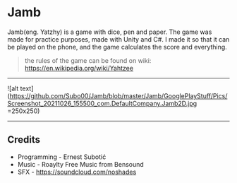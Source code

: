 # Jamb
Jamb(eng. Yatzhy) is a game with dice, pen and paper. The game was made for practice purposes, made with Unity and C#.
I made it so that it can be played on the phone, and the game calculates the score and everything.  
>the rules of the game can be found on wiki: https://en.wikipedia.org/wiki/Yahtzee

---

![alt text](https://github.com/Subo00/Jamb/blob/master/Jamb/GooglePlayStuff/Pics/Screenshot_20211026_155500_com.DefaultCompany.Jamb2D.jpg =250x250)


---

## Credits

- Programming - Ernest Subotić
- Music - Roaylty Free Music from Bensound
- SFX - https://soundcloud.com/noshades


